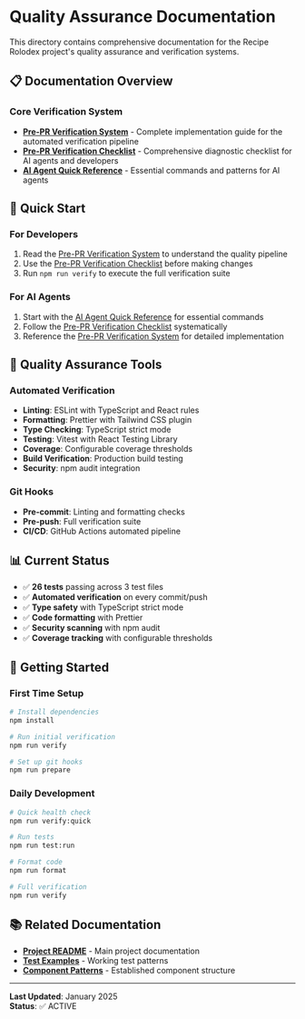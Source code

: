 # Quality Assurance Documentation

This directory contains comprehensive documentation for the Recipe Rolodex project's quality assurance and verification systems.

## 📋 **Documentation Overview**

### **Core Verification System**
- **[Pre-PR Verification System](PRE-PR-VERIFICATION.md)** - Complete implementation guide for the automated verification pipeline
- **[Pre-PR Verification Checklist](PRE-PR-VERIFICATION-CHECKLIST.md)** - Comprehensive diagnostic checklist for AI agents and developers
- **[AI Agent Quick Reference](AI-AGENT-QUICK-REFERENCE.md)** - Essential commands and patterns for AI agents

## 🎯 **Quick Start**

### **For Developers**
1. Read the [Pre-PR Verification System](PRE-PR-VERIFICATION.md) to understand the quality pipeline
2. Use the [Pre-PR Verification Checklist](PRE-PR-VERIFICATION-CHECKLIST.md) before making changes
3. Run `npm run verify` to execute the full verification suite

### **For AI Agents**
1. Start with the [AI Agent Quick Reference](AI-AGENT-QUICK-REFERENCE.md) for essential commands
2. Follow the [Pre-PR Verification Checklist](PRE-PR-VERIFICATION-CHECKLIST.md) systematically
3. Reference the [Pre-PR Verification System](PRE-PR-VERIFICATION.md) for detailed implementation

## 🔧 **Quality Assurance Tools**

### **Automated Verification**
- **Linting**: ESLint with TypeScript and React rules
- **Formatting**: Prettier with Tailwind CSS plugin
- **Type Checking**: TypeScript strict mode
- **Testing**: Vitest with React Testing Library
- **Coverage**: Configurable coverage thresholds
- **Build Verification**: Production build testing
- **Security**: npm audit integration

### **Git Hooks**
- **Pre-commit**: Linting and formatting checks
- **Pre-push**: Full verification suite
- **CI/CD**: GitHub Actions automated pipeline

## 📊 **Current Status**

- ✅ **26 tests** passing across 3 test files
- ✅ **Automated verification** on every commit/push
- ✅ **Type safety** with TypeScript strict mode
- ✅ **Code formatting** with Prettier
- ✅ **Security scanning** with npm audit
- ✅ **Coverage tracking** with configurable thresholds

## 🚀 **Getting Started**

### **First Time Setup**
```bash
# Install dependencies
npm install

# Run initial verification
npm run verify

# Set up git hooks
npm run prepare
```

### **Daily Development**
```bash
# Quick health check
npm run verify:quick

# Run tests
npm run test:run

# Format code
npm run format

# Full verification
npm run verify
```

## 📚 **Related Documentation**

- **[Project README](../../README.md)** - Main project documentation
- **[Test Examples](../../src/__tests__/)** - Working test patterns
- **[Component Patterns](../../src/components/)** - Established component structure

---

**Last Updated**: January 2025  
**Status**: ✅ ACTIVE
